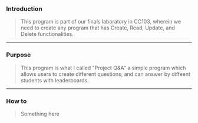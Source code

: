 ### Introduction
> This program is part of our finals laboratory in CC103, wherein we need to create any program that has Create, Read, Update, and Delete functionalities.
---
### Purpose
> This program is what I called "Project Q&A" a simple program which allows users to create different questions, and can answer by diffeent students with leaderboards.
---
### How to
> Something here